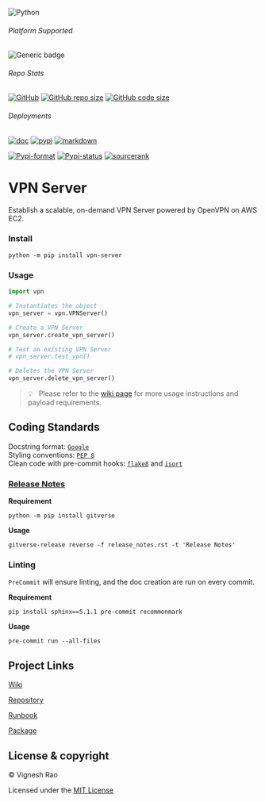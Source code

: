 ![Python](https://img.shields.io/badge/python-3.8%20%7C%203.9%20%7C%203.10%20%7C%203.11-blue)

###### Platform Supported
![Generic badge](https://img.shields.io/badge/Platform-MacOS|Windows-1f425f.svg)

###### Repo Stats
[![GitHub](https://img.shields.io/github/license/thevickypedia/vpn-server)][LICENSE]
[![GitHub repo size](https://img.shields.io/github/repo-size/thevickypedia/vpn-server)][API_REPO]
[![GitHub code size](https://img.shields.io/github/languages/code-size/thevickypedia/vpn-server)][API_REPO]

###### Deployments
[![doc](https://github.com/thevickypedia/vpn-server/actions/workflows/pages/pages-build-deployment/badge.svg)][gha_pages]
[![pypi](https://github.com/thevickypedia/vpn-server/actions/workflows/python-publish.yml/badge.svg)][gha_pypi]
[![markdown](https://github.com/thevickypedia/vpn-server/actions/workflows/markdown-validation.yml/badge.svg)][gha_markdown]

[![Pypi-format](https://img.shields.io/pypi/format/vpn-server)](https://pypi.org/project/vpn-server/#files)
[![Pypi-status](https://img.shields.io/pypi/status/vpn-server)](https://pypi.org/project/vpn-server)
[![sourcerank](https://img.shields.io/librariesio/sourcerank/pypi/vpn-server)](https://libraries.io/pypi/vpn-server)

# VPN Server
Establish a scalable, on-demand VPN Server powered by OpenVPN on AWS EC2.

### Install
```shell
python -m pip install vpn-server
```

### Usage
```python
import vpn

# Instantiates the object
vpn_server = vpn.VPNServer()

# Create a VPN Server
vpn_server.create_vpn_server()

# Test an existing VPN Server
# vpn_server.test_vpn()

# Deletes the VPN Server
vpn_server.delete_vpn_server()
```

> :bulb: &nbsp; Please refer to the [wiki page](https://github.com/thevickypedia/vpn-server/wiki) for more usage instructions and payload requirements.

## Coding Standards
Docstring format: [`Google`](https://google.github.io/styleguide/pyguide.html#38-comments-and-docstrings) <br>
Styling conventions: [`PEP 8`](https://www.python.org/dev/peps/pep-0008/) <br>
Clean code with pre-commit hooks: [`flake8`](https://flake8.pycqa.org/en/latest/) and 
[`isort`](https://pycqa.github.io/isort/)

### [Release Notes](https://github.com/thevickypedia/vpn-server/blob/main/release_notes.rst)
**Requirement**
```shell
python -m pip install gitverse
```

**Usage**
```shell
gitverse-release reverse -f release_notes.rst -t 'Release Notes'
```

### Linting
`PreCommit` will ensure linting, and the doc creation are run on every commit.

**Requirement**
```shell
pip install sphinx==5.1.1 pre-commit recommonmark
```

**Usage**
```shell
pre-commit run --all-files
```

## Project Links
[Wiki](https://github.com/thevickypedia/vpn-server/wiki)

[Repository](https://github.com/thevickypedia/vpn-server)

[Runbook](https://thevickypedia.github.io/vpn-server/)

[Package](https://pypi.org/project/vpn-server/)

## License & copyright

&copy; Vignesh Rao

Licensed under the [MIT License][LICENSE]

[LICENSE]: https://github.com/thevickypedia/vpn-server/blob/main/LICENSE
[API_REPO]: https://api.github.com/repos/thevickypedia/vpn-server
[gha_pages]: https://github.com/thevickypedia/vpn-server/actions/workflows/pages/pages-build-deployment
[gha_pypi]: https://github.com/thevickypedia/vpn-server/actions/workflows/python-publish.yml
[gha_markdown]: https://github.com/thevickypedia/vpn-server/actions/workflows/markdown-validation.yml
